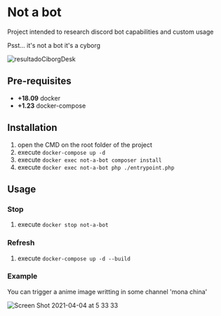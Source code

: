 # Not a bot
Project intended to research discord bot capabilities and custom usage

Psst... it's not a bot it's a cyborg

![resultadoCiborgDesk](https://user-images.githubusercontent.com/11744752/113503542-2cd6b180-94f8-11eb-8bcd-c5a85e241224.png)

## Pre-requisites
- **+18.09** docker
- **+1.23** docker-compose

## Installation
1. open the CMD on the root folder of the project
2. execute `docker-compose up -d`
3. execute `docker exec not-a-bot composer install`
4. execute `docker exec not-a-bot php ./entrypoint.php`

## Usage

### Stop
1. execute `docker stop not-a-bot`

### Refresh
1. execute `docker-compose up -d --build`

### Example

You can trigger a anime image writting in some channel 'mona china'

![Screen Shot 2021-04-04 at 5 33 33](https://user-images.githubusercontent.com/11744752/113505927-5519dc80-9507-11eb-90b1-bbb83b9e74a4.png)